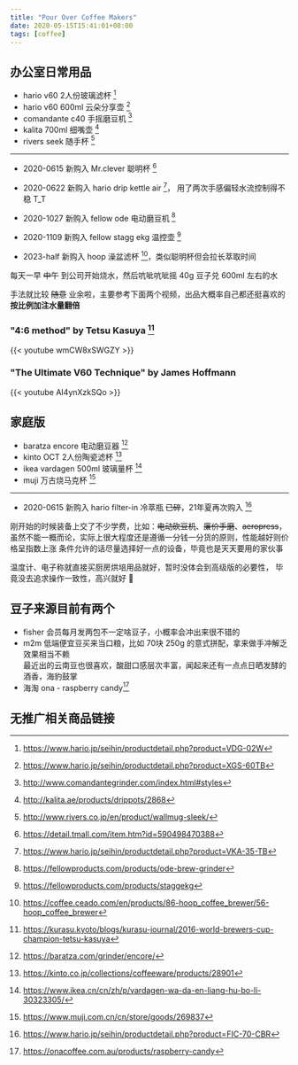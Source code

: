 ```yaml
---
title: "Pour Over Coffee Makers"
date: 2020-05-15T15:41:01+08:00
tags: [coffee]
---
```


## 办公室日常用品

- hario v60 2人份玻璃滤杯 [^hario-dripper]
- hario v60 600ml 云朵分享壶 [^hario-server]
- comandante c40 手摇磨豆机 [^c40]
- kalita 700ml 细嘴壶 [^kalita]
- rivers seek 随手杯 [^riverseek]

---

- 2020-0615 新购入 Mr.clever 聪明杯 [^clever]
- 2020-0622 新购入 hario drip kettle air [^hario-air]，
  用了两次手感偏轻水流控制得不稳 T_T
  
- 2020-1027 新购入 fellow ode 电动磨豆机 [^fellow-ode]
- 2020-1109 新购入 fellow stagg ekg 温控壶 [^fellow-stagg]

- 2023-half 新购入 hoop 澡盆滤杯 [^hoop]，类似聪明杯但会拉长萃取时间

每天一早 ~~中午~~ 到公司开始烧水，然后吭呲吭呲摇 40g 豆子兑 600ml 左右的水

手法就比较 ~~随意~~ 业余啦，主要参考下面两个视频，出品大概率自己都还挺喜欢的
**按比例加注水量翻倍**

### "4:6 method" by Tetsu Kasuya [^4-6method]
{{< youtube wmCW8xSWGZY >}}

### "The Ultimate V60 Technique" by James Hoffmann
{{< youtube AI4ynXzkSQo >}}


## 家庭版

- baratza encore 电动磨豆器 [^baratza-encore]
- kinto OCT 2人份陶瓷滤杯 [^kinto]
- ikea vardagen 500ml 玻璃量杯 [^ikea-vardagen]
- muji 万古烧马克杯 [^muji-mug]

---

- 2020-0615 新购入 hario filter-in 冷萃瓶 ~~已碎~~，21年夏再次购入 [^hario-bottle]

刚开始的时候装备上交了不少学费，比如：~~电动砍豆机~~、~~廉价手磨~~、~~aeropress~~，
虽然不能一概而论，实际上很大程度还是遵循一分钱一分货的原则，性能越好则价格呈指数上涨
条件允许的话尽量选择好一点的设备，毕竟也是天天要用的家伙事

温度计、电子称就直接买厨房烘培用品就好，暂时没体会到高级版的必要性，
毕竟没去追求操作一致性，高兴就好 🐬

## 豆子来源目前有两个
* fisher 会员每月发两包不一定啥豆子，小概率会冲出来很不错的
* m2m 低端便宜豆买来当口粮，比如 70块 250g 的意式拼配，拿来做手冲解乏效果相当不赖  
    最近出的云南豆也很喜欢，酸甜口感层次丰富，闻起来还有一点点日晒发酵的酒香，海豹鼓掌
* 海淘 ona - raspberry candy[^ona-raspberry]

## 无推广相关商品链接

[^hario-dripper]: https://www.hario.jp/seihin/productdetail.php?product=VDG-02W
[^hario-server]: https://www.hario.jp/seihin/productdetail.php?product=XGS-60TB
[^hario-air]: https://www.hario.jp/seihin/productdetail.php?product=VKA-35-TB
[^kalita]: http://kalita.ae/products/drippots/2868
[^c40]: http://www.comandantegrinder.com/index.html#styles
[^riverseek]: http://www.rivers.co.jp/en/product/wallmug-sleek/
[^clever]: https://detail.tmall.com/item.htm?id=590498470388
[^fellow-ode]: https://fellowproducts.com/products/ode-brew-grinder
[^fellow-stagg]: https://fellowproducts.com/products/staggekg
[^hoop]: https://coffee.ceado.com/en/products/86-hoop_coffee_brewer/56-hoop_coffee_brewer

[^baratza-encore]: https://baratza.com/grinder/encore/
[^kinto]: https://kinto.co.jp/collections/coffeeware/products/28901
[^ikea-vardagen]: https://www.ikea.cn/cn/zh/p/vardagen-wa-da-en-liang-hu-bo-li-30323305/
[^muji-mug]: https://www.muji.com.cn/cn/store/goods/269837
[^hario-bottle]: https://www.hario.jp/seihin/productdetail.php?product=FIC-70-CBR

[^4-6method]: https://kurasu.kyoto/blogs/kurasu-journal/2016-world-brewers-cup-champion-tetsu-kasuya
[^ona-raspberry]: https://onacoffee.com.au/products/raspberry-candy
